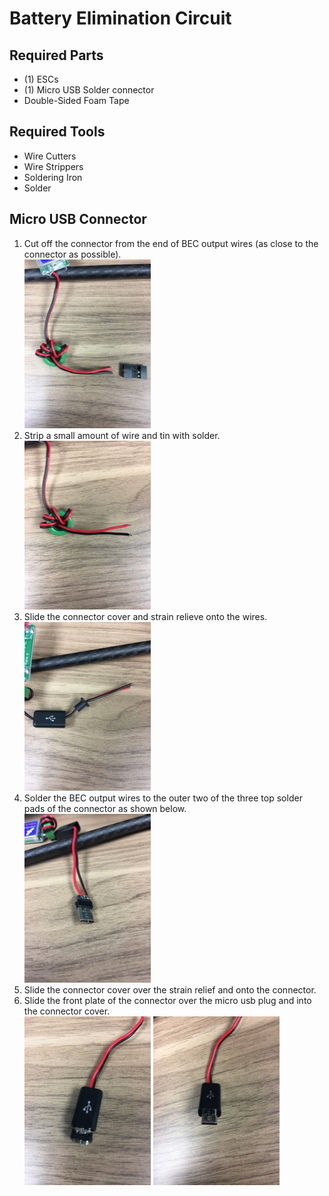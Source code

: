 Battery Elimination Circuit
==

Required Parts
--

- (1) ESCs
- (1) Micro USB Solder connector
- Double-Sided Foam Tape

Required Tools
--

- Wire Cutters
- Wire Strippers
- Soldering Iron
- Solder

Micro USB Connector
--

1. Cut off the connector from the end of BEC output wires (as close to the connector as possible).\
  ![BEC - Cut Connector](../images/bec_cut_connector.jpg)
1. Strip a small amount of wire and tin with solder.\
  ![BEC - Stripped](../images/bec_stripped.jpg)
1. Slide the connector cover and strain relieve onto the wires.\
  ![BEC - Cover and Strain Relief](../images/bec_cover_relief.jpg)
1. Solder the BEC output wires to the outer two of the three top solder pads of the connector as shown below.\
  ![BEC - Solder Output Wires](../images/bec_solder_output.jpg)
1. Slide the connector cover over the strain relief and onto the connector.
1. Slide the front plate of the connector over the micro usb plug and into the connector cover.\
  ![BEC - Front Cover](../images/bec_front_cover.jpg)
  ![BEC - Comleted](../images/bec_complete.jpg)
